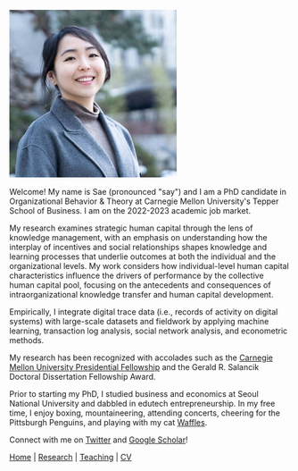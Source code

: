 ![Sae-Seul Park](saeseulpark.jpg)

Welcome! My name is Sae (pronounced "say") and I am a PhD candidate in Organizational Behavior & Theory at Carnegie Mellon University's Tepper School of Business. I am on the 2022-2023 academic job market.

My research examines strategic human capital through the lens of knowledge management, with an emphasis on understanding how the interplay of incentives and social relationships shapes knowledge and learning processes that underlie outcomes at both the individual and the organizational levels. My work considers how individual-level human capital characteristics influence the drivers of performance by the collective human capital pool, focusing on the antecedents and consequences of intraorganizational knowledge transfer and human capital development.

Empirically, I integrate digital trace data (i.e., records of activity on digital systems) with large-scale datasets and fieldwork by applying machine learning, transaction log analysis, social network analysis, and econometric methods.

My research has been recognized with accolades such as the [Carnegie Mellon University Presidential Fellowship](https://www.cmu.edu/tepper/news/stories/2021/april/phd-fellowships-awarded.html) and the Gerald R. Salancik Doctoral Dissertation Fellowship Award.

Prior to starting my PhD, I studied business and economics at Seoul National University and dabbled in edutech entrepreneurship. In my free time, I enjoy boxing, mountaineering, attending concerts, cheering for the Pittsburgh Penguins, and playing with my cat [Waffles](WafflesPark.jpg).

Connect with me on [Twitter](https://www.twitter.com/sae_park_) and [Google Scholar](https://scholar.google.com/citations?user=2gHkfJcAAAAJ&hl=en)!

[Home](./index.html) | [Research](./research.html) | [Teaching](./teaching.html) | [CV](./CV.html)  
